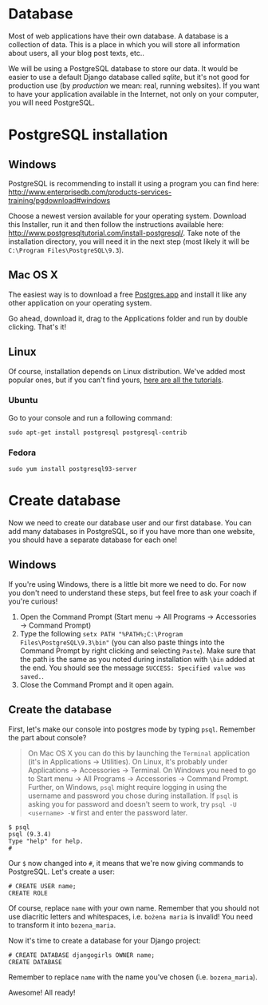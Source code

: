 # Database

Most of web applications have their own database. A database is a collection of data. This is a place in which you will store all information about users, all your blog post texts, etc..

We will be using a PostgreSQL database to store our data. It would be easier to use a default Django database called *sqlite*, but it's not good for production use (by *production* we mean: real, running websites). If you want to have your application available in the Internet, not only on your computer, you will need PostgreSQL.

# PostgreSQL installation

## Windows

PostgreSQL is recommending to install it using a program you can find here: http://www.enterprisedb.com/products-services-training/pgdownload#windows

Choose a newest version available for your operating system. Download this Installer, run it and then follow the instructions available here: http://www.postgresqltutorial.com/install-postgresql/. Take note of the installation directory, you will need it in the next step (most likely it will be `C:\Program Files\PostgreSQL\9.3`).

## Mac OS X

The easiest way is to download a free [Postgres.app](http://postgresapp.com/) and install it like any other application on your operating system.

Go ahead, download it, drag to the Applications folder and run by double clicking. That's it!

## Linux

Of course, installation depends on Linux distribution. We've added most popular ones, but if you can't find yours, [here are all the tutorials](https://wiki.postgresql.org/wiki/Detailed_installation_guides#General_Linux).

### Ubuntu

Go to your console and run a following command:

    sudo apt-get install postgresql postgresql-contrib

### Fedora

    sudo yum install postgresql93-server

# Create database

Now we need to create our database user and our first database. You can add many databases in PostgreSQL, so if you have more than one website, you should have a separate database for each one!

## Windows

If you're using Windows, there is a little bit more we need to do. For now you don't need to understand these steps, but feel free to ask your coach if you're curious!

1. Open the Command Prompt (Start menu → All Programs → Accessories → Command Prompt)
2. Type the following `setx PATH "%PATH%;C:\Program Files\PostgreSQL\9.3\bin"` (you can also paste things into the Command Prompt by right clicking and selecting `Paste`). Make sure that the path is the same as you noted during installation with `\bin` added at the end. You should see the message `SUCCESS: Specified value was saved.`.
3. Close the Command Prompt and it open again.

## Create the database

First, let's make our console into postgres mode by typing `psql`. Remember the part about console?
>On Mac OS X you can do this by launching the `Terminal` application (it's in Applications → Utilities). On Linux, it's probably under Applications → Accessories → Terminal. On Windows you need to go to Start menu → All Programs → Accessories → Command Prompt. Further, on Windows, `psql` might require logging in using the username and password you chose during installation. If `psql` is asking you for password and doesn't seem to work, try `psql -U <username> -W` first and enter the password later.

    $ psql
    psql (9.3.4)
    Type "help" for help.
    #

Our `$` now changed into `#`, it means that we're now giving commands to PostgreSQL. Let's create a user:

    # CREATE USER name;
    CREATE ROLE

Of course, replace `name` with your own name. Remember that you should not use diacritic letters and whitespaces, i.e. `bożena maria` is invalid! You need to transform it into `bozena_maria`.

Now it's time to create a database for your Django project:

    # CREATE DATABASE djangogirls OWNER name;
    CREATE DATABASE

Remember to replace `name` with the name you've chosen (i.e. `bozena_maria`).

Awesome! All ready!


